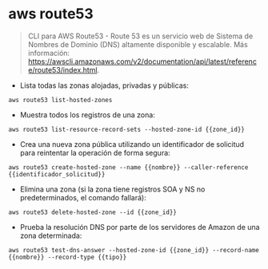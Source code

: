 # aws route53

> CLI para AWS Route53 - Route 53 es un servicio web de Sistema de Nombres de Dominio (DNS) altamente disponible y escalable.
> Más información: <https://awscli.amazonaws.com/v2/documentation/api/latest/reference/route53/index.html>.

- Lista todas las zonas alojadas, privadas y públicas:

`aws route53 list-hosted-zones`

- Muestra todos los registros de una zona:

`aws route53 list-resource-record-sets --hosted-zone-id {{zone_id}}`

- Crea una nueva zona pública utilizando un identificador de solicitud para reintentar la operación de forma segura:

`aws route53 create-hosted-zone --name {{nombre}} --caller-reference {{identificador_solicitud}}`

- Elimina una zona (si la zona tiene registros SOA y NS no predeterminados, el comando fallará):

`aws route53 delete-hosted-zone --id {{zone_id}}`

- Prueba la resolución DNS por parte de los servidores de Amazon de una zona determinada:

`aws route53 test-dns-answer --hosted-zone-id {{zone_id}} --record-name {{nombre}} --record-type {{tipo}}`
